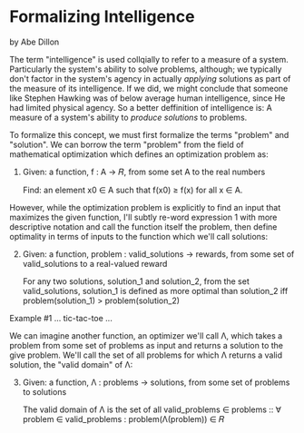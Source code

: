 # Formalizing Intelligence
by Abe Dillon

The term "intelligence" is used collqially to refer to a measure of a system. Particularly the system's ability to solve problems, although; we typically don't factor in the system's agency in actually *applying* solutions as part of the measure of its intelligence. If we did, we might conclude that someone like Stephen Hawking was of below average human intelligence, since He had limited physical agency. So a better deffinition of intelligence is: A measure of a system's ability to *produce solutions* to problems.

To formalize this concept, we must first formalize the terms "problem" and "solution". We can borrow the term "problem" from the field of mathematical optimization which defines an optimization problem as: 

1) Given: a function, f : A → 𝑅, from some set A to the real numbers

   Find: an element x0 ∈ A such that f(x0) ≥ f(x) for all x ∈ A.

However, while the optimization problem is explicitly to find an input that maximizes the given function, I'll subtly re-word expression 1 with more descriptive notation and call the function itself the problem, then define optimality in terms of inputs to the function which we'll call solutions:

2) Given: a function, problem : valid_solutions → rewards, from some set of valid_solutions to a real-valued reward

   For any two solutions, solution_1 and solution_2, from the set valid_solutions, solution_1 is defined as more optimal than solution_2 iff problem(solution_1) > problem(solution_2)

Example #1
... tic-tac-toe ...

We can imagine another function, an optimizer we'll call Λ, which takes a problem from some set of problems as input and returns a solution to the give problem. We'll call the set of all problems for which Λ returns a valid solution, the "valid domain" of Λ: 

3) Given: a function, Λ : problems → solutions, from some set of problems to solutions

   The valid domain of Λ is the set of all valid_problems ∈ problems :: ∀ problem ∈ valid_problems : problem(Λ(problem)) ∈ 𝑅






